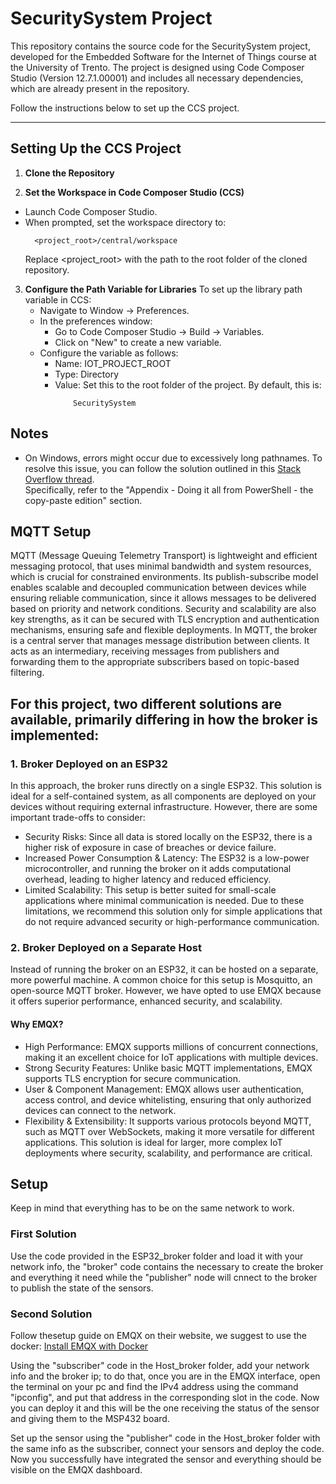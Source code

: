 # SecuritySystem Project

This repository contains the source code for the SecuritySystem project, developed for the Embedded Software for the Internet of Things course at the University of Trento. The project is designed using Code Composer Studio (Version 12.7.1.00001) and includes all necessary dependencies, which are already present in the repository.  

Follow the instructions below to set up the CCS project.

---

## Setting Up the CCS Project

1. **Clone the Repository**

2. **Set the Workspace in Code Composer Studio (CCS)**
  - Launch Code Composer Studio.
  - When prompted, set the workspace directory to:
    ```
      <project_root>/central/workspace
    ```
    Replace <project_root> with the path to the root folder of the cloned repository.

3. **Configure the Path Variable for Libraries**
  To set up the library path variable in CCS:
    - Navigate to Window → Preferences.
    - In the preferences window:
      - Go to Code Composer Studio → Build → Variables.
      - Click on "New" to create a new variable.
    - Configure the variable as follows:
      - Name: IOT_PROJECT_ROOT
      - Type: Directory
      - Value: Set this to the root folder of the project. By default, this is:
        ```
            SecuritySystem
        ```

## Notes

- On Windows, errors might occur due to excessively long pathnames. To resolve this issue, you can follow the solution outlined in this [Stack Overflow thread](https://stackoverflow.com/questions/22575662/filename-too-long-in-git-for-windows).  
  Specifically, refer to the "Appendix - Doing it all from PowerShell - the copy-paste edition" section.

## MQTT Setup
MQTT (Message Queuing Telemetry Transport) is lightweight and efficient messaging protocol, that uses minimal bandwidth and system resources, which is crucial for constrained environments. 
Its publish-subscribe model enables scalable and decoupled communication between devices while ensuring reliable communication, since it allows messages to be delivered based on priority and network conditions.
Security and scalability are also key strengths, as it can be secured with TLS encryption and authentication mechanisms, ensuring safe and flexible deployments.
In MQTT, the broker is a central server that manages message distribution between clients. It acts as an intermediary, receiving messages from publishers and forwarding them to the appropriate subscribers based on topic-based filtering.

## For this project, two different solutions are available, primarily differing in how the broker is implemented:
### 1. Broker Deployed on an ESP32
In this approach, the broker runs directly on a single ESP32. This solution is ideal for a self-contained system, as all components are deployed on your devices without requiring external infrastructure. However, there are some important trade-offs to consider:
- Security Risks: Since all data is stored locally on the ESP32, there is a higher risk of exposure in case of breaches or device failure.
- Increased Power Consumption & Latency: The ESP32 is a low-power microcontroller, and running the broker on it adds computational overhead, leading to higher latency and reduced efficiency.
- Limited Scalability: This setup is better suited for small-scale applications where minimal communication is needed.
Due to these limitations, we recommend this solution only for simple applications that do not require advanced security or high-performance communication.

### 2. Broker Deployed on a Separate Host
Instead of running the broker on an ESP32, it can be hosted on a separate, more powerful machine. A common choice for this setup is Mosquitto, an open-source MQTT broker. However, we have opted to use EMQX because it offers superior performance, enhanced security, and scalability.

#### Why EMQX?
- High Performance: EMQX supports millions of concurrent connections, making it an excellent choice for IoT applications with multiple devices.
- Strong Security Features: Unlike basic MQTT implementations, EMQX supports TLS encryption for secure communication.
- User & Component Management: EMQX allows user authentication, access control, and device whitelisting, ensuring that only authorized devices can connect to the network.
- Flexibility & Extensibility: It supports various protocols beyond MQTT, such as MQTT over WebSockets, making it more versatile for different applications.
This solution is ideal for larger, more complex IoT deployments where security, scalability, and performance are critical.

## Setup
Keep in mind that everything has to be on the same network to work.

### First Solution
Use the code provided in the ESP32_broker folder and load it with your network info, the "broker" code contains the necessary to create the broker and everything it need while the "publisher" node will cnnect to the broker to publish the state of the sensors.

### Second Solution
Follow thesetup guide on EMQX on their website, we suggest to use the docker:
[Install EMQX with Docker](https://docs.emqx.com/en/emqx/latest/deploy/install-docker.html)

Using the "subscriber" code in the Host_broker folder, add your network info and the broker ip; to do that, once you are in the EMQX interface, open the terminal on your pc and find the IPv4 address using the command "ipconfig", and put that address in the corresponding slot in the code.
Now you can deploy it and this will be the one receiving the status of the sensor and giving them to the MSP432 board.

Set up the sensor using the "publisher" code in the Host_broker folder with the same info as the subscriber, connect your sensors and deploy the code. Now you successfully have integrated the sensor and everything should be visible on the EMQX dashboard.
